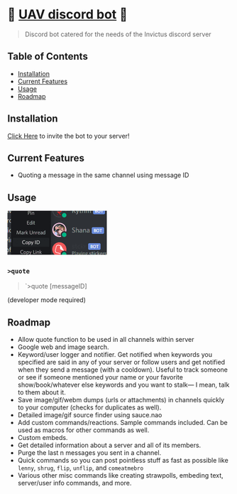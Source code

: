 # :wave: [UAV discord bot](https://github.com/Hantasmagoria/UnrehearsedAutomaticVentriloquist) :egg:

> Discord bot catered for the needs of the Invictus discord server

## Table of Contents

- [Installation](#installation)
- [Current Features](#current-features)
- [Usage](#usage)
- [Roadmap](#roadmap)

## Installation

[Click Here](https://discordapp.com/oauth2/authorize?client_id=642691015060488203&scope=bot&permissions=8) to invite the bot to your server!

## Current Features

- Quoting a message in the same channel using message ID

## Usage

![Demo gif](docs/media/demogif-quote.gif)

### `>quote`

> `>quote [messageID]

(developer mode required)

## Roadmap

- Allow quote function to be used in all channels within server
- Google web and image search.
- Keyword/user logger and notifier. Get notified when keywords you specified are said in any of your server or follow users and get notified when they send a message (with a cooldown). Useful to track someone or see if someone mentioned your name or your favorite show/book/whatever else keywords and you want to stalk— I mean, talk to them about it.
- Save image/gif/webm dumps (urls or attachments) in channels quickly to your computer (checks for duplicates as well).
- Detailed image/gif source finder using sauce.nao
- Add custom commands/reactions. Sample commands included. Can be used as macros for other commands as well.
- Custom embeds.
- Get detailed information about a server and all of its members.
- Purge the last n messages you sent in a channel.
- Quick commands so you can post pointless stuff as fast as possible like `lenny`, `shrug`, `flip`, `unflip`, and `comeatmebro`
- Various other misc commands like creating strawpolls, embeding text, server/user info commands, and more.
